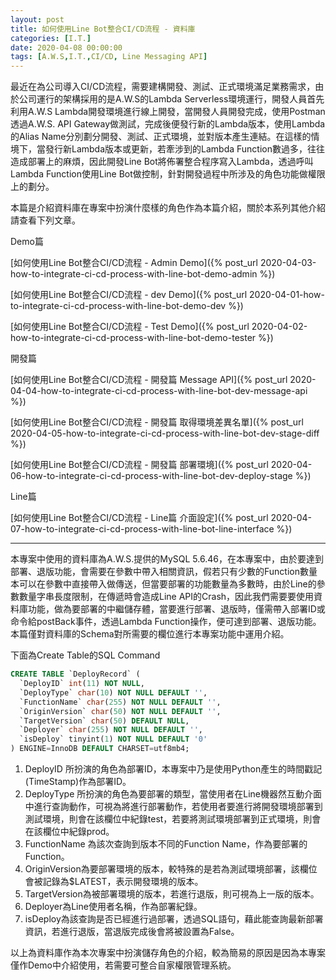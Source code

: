 ```yaml
---
layout: post
title: 如何使用Line Bot整合CI/CD流程 - 資料庫
categories: [I.T.]
date: 2020-04-08 00:00:00
tags: [A.W.S,I.T.,CI/CD, Line Messaging API]
---
```

最近在為公司導入CI/CD流程，需要建構開發、測試、正式環境滿足業務需求，由於公司運行的架構採用的是A.W.S的Lambda Serverless環境運行，開發人員首先利用A.W.S Lambda開發環境進行線上開發，當開發人員開發完成，使用Postman透過A.W.S. API Gateway做測試，完成後便發行新的Lambda版本，使用Lambda的Alias Name分別劃分開發、測試、正式環境，並對版本產生連結。在這樣的情境下，當發行新Lambda版本或更新，若牽涉到的Lambda Function數過多，往往造成部署上的麻煩，因此開發Line Bot將佈署整合程序寫入Lambda，透過呼叫Lambda Function使用Line Bot做控制，針對開發過程中所涉及的角色功能做權限上的劃分。

<!--more-->

本篇是介紹資料庫在專案中扮演什麼樣的角色作為本篇介紹，關於本系列其他介紹請查看下列文章。

Demo篇

[如何使用Line Bot整合CI/CD流程 - Admin Demo]({% post_url 2020-04-03-how-to-integrate-ci-cd-process-with-line-bot-demo-admin %})

[如何使用Line Bot整合CI/CD流程 - dev Demo]({% post_url 2020-04-01-how-to-integrate-ci-cd-process-with-line-bot-demo-dev %})

[如何使用Line Bot整合CI/CD流程 - Test Demo]({% post_url 2020-04-02-how-to-integrate-ci-cd-process-with-line-bot-demo-tester %})

開發篇

[如何使用Line Bot整合CI/CD流程 - 開發篇 Message API]({% post_url 2020-04-04-how-to-integrate-ci-cd-process-with-line-bot-dev-message-api %})

[如何使用Line Bot整合CI/CD流程 - 開發篇 取得環境差異名單]({% post_url 2020-04-05-how-to-integrate-ci-cd-process-with-line-bot-dev-stage-diff %})

[如何使用Line Bot整合CI/CD流程 - 開發篇 部署環境]({% post_url 2020-04-06-how-to-integrate-ci-cd-process-with-line-bot-dev-deploy-stage %})

Line篇

[如何使用Line Bot整合CI/CD流程 - Line篇 介面設定]({% post_url 2020-04-07-how-to-integrate-ci-cd-process-with-line-bot-line-interface %})

<hr>

本專案中使用的資料庫為A.W.S.提供的MySQL 5.6.46，在本專案中，由於要達到部署、退版功能，會需要在參數中帶入相關資訊，假若只有少數的Function數量本可以在參數中直接帶入做傳送，但當要部署的功能數量為多數時，由於Line的參數數量字串長度限制，在傳遞時會造成Line API的Crash，因此我們需要要使用資料庫功能，做為要部署的中繼儲存體，當要進行部署、退版時，僅需帶入部署ID或命令給postBack事件，透過Lambda Function操作，便可達到部署、退版功能。本篇僅對資料庫的Schema對所需要的欄位進行本專案功能中運用介紹。

下面為Create Table的SQL Command

```sql
CREATE TABLE `DeployRecord` (
  `DeployID` int(11) NOT NULL,
  `DeployType` char(10) NOT NULL DEFAULT '',
  `FunctionName` char(255) NOT NULL DEFAULT '',
  `OriginVersion` char(50) NOT NULL DEFAULT '',
  `TargetVersion` char(50) DEFAULT NULL,
  `Deployer` char(255) NOT NULL DEFAULT '',
  `isDeploy` tinyint(1) NOT NULL DEFAULT '0'
) ENGINE=InnoDB DEFAULT CHARSET=utf8mb4;
```

1. DeployID 所扮演的角色為部署ID，本專案中乃是使用Python產生的時間戳記(TimeStamp)作為部署ID。
2. DeployType 所扮演的角色為要部署的類型，當使用者在Line機器然互動介面中進行查詢動作，可視為將進行部署動作，若使用者要進行將開發環境部署到測試環境，則會在該欄位中紀錄test，若要將測試環境部署到正式環境，則會在該欄位中紀錄prod。
3. FunctionName 為該次查詢到版本不同的Function Name，作為要部署的Function。
4. OriginVersion為要部署環境的版本，較特殊的是若為測試環境部署，該欄位會被記錄為$LATEST，表示開發環境的版本。
5. TargetVersion為被部署環境的版本，若進行退版，則可視為上一版的版本。
6. Deployer為Line使用者名稱，作為部署紀錄。
7. isDeploy為該查詢是否已經進行過部署，透過SQL語句，藉此能查詢最新部署資訊，若進行退版，當退版完成後會將被設置為False。

以上為資料庫作為本次專案中扮演儲存角色的介紹，較為簡易的原因是因為本專案僅作Demo中介紹使用，若需要可整合自家權限管理系統。
